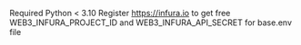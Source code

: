 Required Python < 3.10
Register https://infura.io to get free WEB3_INFURA_PROJECT_ID and WEB3_INFURA_API_SECRET for base.env file
